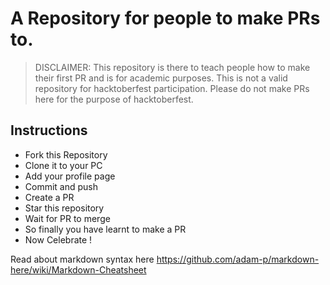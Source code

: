 # A Repository for people to make PRs to.

> DISCLAIMER: This repository is there to teach people how to make their first PR and is for academic purposes. This is not a valid repository for hacktoberfest participation. Please do not make PRs here for the purpose of hacktoberfest.

## Instructions

- Fork this Repository
- Clone it to your PC
- Add your profile page
- Commit and push
- Create a PR
- Star this repository
- Wait for PR to merge
- So finally you have learnt to make a PR
- Now Celebrate ! 


Read about markdown syntax here
https://github.com/adam-p/markdown-here/wiki/Markdown-Cheatsheet
 
